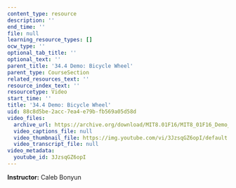 ```yaml
---
content_type: resource
description: ''
end_time: ''
file: null
learning_resource_types: []
ocw_type: ''
optional_tab_title: ''
optional_text: ''
parent_title: '34.4 Demo: Bicycle Wheel'
parent_type: CourseSection
related_resources_text: ''
resource_index_text: ''
resourcetype: Video
start_time: ''
title: '34.4 Demo: Bicycle Wheel'
uid: 88c8d5be-2acc-7ea4-e79b-fb569a05d58d
video_files:
  archive_url: https://archive.org/download/MIT8.01F16/MIT8_01F16_Demo_34_360p.mp4
  video_captions_file: null
  video_thumbnail_file: https://img.youtube.com/vi/3JzsqGZ6opI/default.jpg
  video_transcript_file: null
video_metadata:
  youtube_id: 3JzsqGZ6opI
---
```


**Instructor:** Caleb Bonyun

